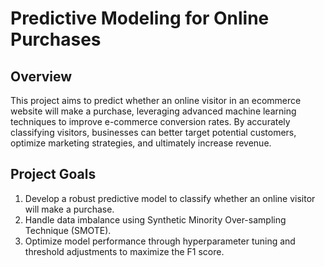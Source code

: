 # Predictive Modeling for Online Purchases 

## Overview

This project aims to predict whether an online visitor in an ecommerce website will make a purchase, leveraging advanced machine learning techniques to improve e-commerce conversion rates. By accurately classifying visitors, businesses can better target potential customers, optimize marketing strategies, and ultimately increase revenue.

## Project Goals

1. Develop a robust predictive model to classify whether an online visitor will make a purchase.
2. Handle data imbalance using Synthetic Minority Over-sampling Technique (SMOTE).
3. Optimize model performance through hyperparameter tuning and threshold adjustments to maximize the F1 score.


